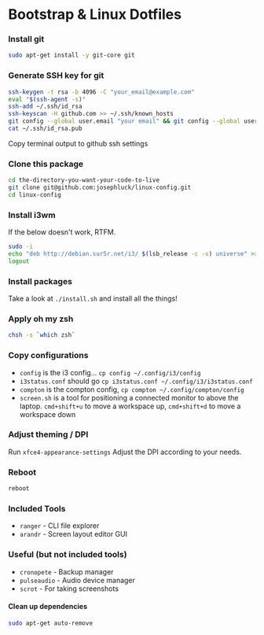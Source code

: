 # Bootstrap & Linux Dotfiles

### Install git

```bash
sudo apt-get install -y git-core git
```

### Generate SSH key for git

```bash
ssh-keygen -t rsa -b 4096 -C "your_email@example.com"
eval "$(ssh-agent -s)"
ssh-add ~/.ssh/id_rsa
ssh-keyscan -H github.com >> ~/.ssh/known_hosts
git config --global user.email "your email" && git config --global user.name "your name"
cat ~/.ssh/id_rsa.pub
```

Copy terminal output to github ssh settings

### Clone this package

```bash
cd the-directory-you-want-your-code-to-live
git clone git@github.com:josephluck/linux-config.git
cd linux-config
```

### Install i3wm

If the below doesn't work, RTFM.

```bash
sudo -i
echo "deb http://debian.sur5r.net/i3/ $(lsb_release -c -s) universe" >> /etc/apt/sources.list
logout
```

### Install packages

Take a look at `./install.sh` and install all the things!

### Apply oh my zsh

```bash
chsh -s `which zsh`
```

### Copy configurations

- `config` is the i3 config... `cp config ~/.config/i3/config`
- `i3status.conf` should go `cp i3status.conf ~/.config/i3/i3status.conf`
- `compton` is the compton config, `cp compton ~/.config/compton/config`
- `screen.sh` is a tool for positioning a connected monitor to above the laptop. `cmd+shift+u` to move a workspace up, `cmd+shift+d` to move a workspace down

### Adjust theming / DPI

Run `xfce4-appearance-settings`
Adjust the DPI according to your needs.

### Reboot

```bash
reboot
```

### Included Tools

- `ranger` - CLI file explorer
- `arandr` - Screen layout editor GUI

### Useful (but not included tools)

- `cronopete` - Backup manager
- `pulseaudio` - Audio device manager
- `scrot` - For taking screenshots

#### Clean up dependencies

```bash
sudo apt-get auto-remove
```

